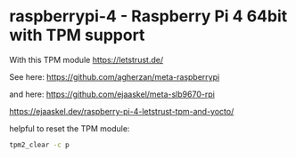 # raspberrypi-4 - Raspberry Pi 4 64bit with TPM support

With this TPM module https://letstrust.de/

See here: https://github.com/agherzan/meta-raspberrypi

and here: https://github.com/ejaaskel/meta-slb9670-rpi

https://ejaaskel.dev/raspberry-pi-4-letstrust-tpm-and-yocto/


helpful to reset the TPM module:

```bash
tpm2_clear -c p
```
